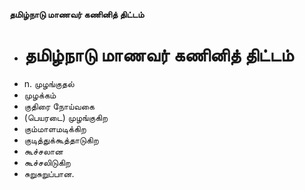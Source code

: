 **தமிழ்நாடு மாணவர் கணினித் திட்டம்**
- # தமிழ்நாடு மாணவர் கணினித் திட்டம்
- n. முழங்குதல்
- முழக்கம்
- குதிரை நோய்வகை
- (பெயரடை) முழங்குகிற
- கும்மாளமடிக்கிற
- குடித்துக்கூத்தாடுகிற
- கூச்சலான
- கூச்சலிடுகிற
- சுறுசுறுப்பான.

